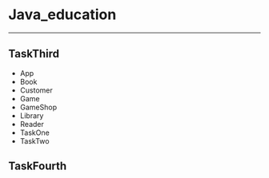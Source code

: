 # Java_education
---



## TaskThird

- App
- Book
-  Customer
- Game
- GameShop
- Library
- Reader
- TaskOne
- TaskTwo

## TaskFourth



